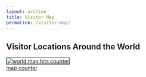 ```yaml
---
layout: archive
title: Visitor Map
permalink: /visitor-map/
---
```


## Visitor Locations Around the World

<a title="free world map tracker" href="https://smallcounter.com/vmap/1744490921/">
<img title="free world map counter" src="https://smallcounter.com/map/view.php?type=180&id=1744490921" border="1" alt="world map hits counter" /></a><br>
<a href="https://smallcounter.com">map counter</a>

